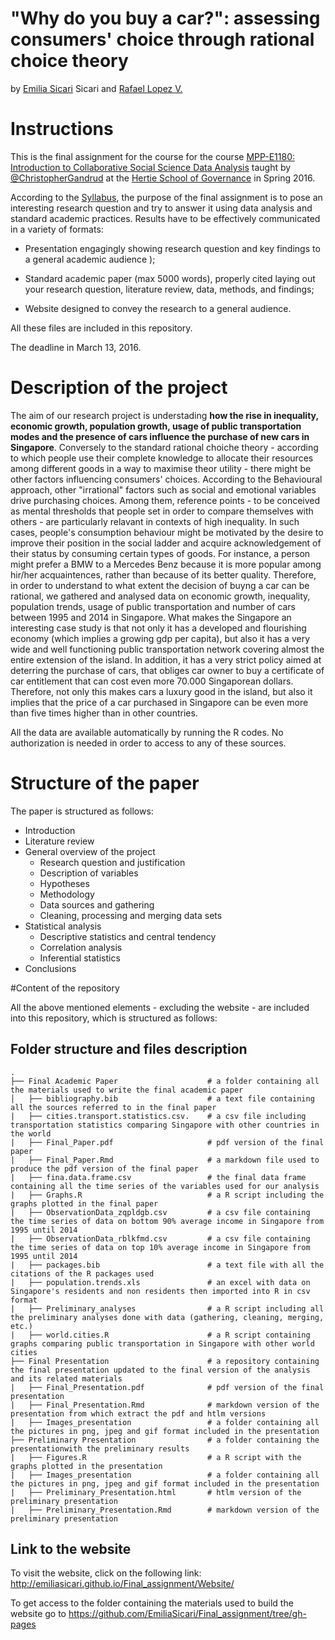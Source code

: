 # "Why do you buy a car?": assessing consumers' choice through rational choice theory
by <a href="https://github.com/EmiliaSicari">Emilia Sicari</a> Sicari</a> and <a href="https://github.com/rafalopezv">Rafael Lopez V.</a>

# Instructions
This is the final assignment for the course for the course <a href="https://github.com/HertieDataScience/SyllabusAndLectures" target="_blank">MPP-E1180: Introduction to Collaborative Social Science Data Analysis</a> taught by <a href="https://github.com/christophergandrud
" target="_blank">@ChristopherGandrud</a> at the <a href="https://hertie-school.berlin" target="_blank">Hertie School of Governance</a>  in Spring 2016.

According to the <a href="https://github.com/HertieDataScience/SyllabusAndLectures">Syllabus</a>, the purpose of the final assignment is to pose an interesting research question and try to answer it using data analysis and standard academic practices. Results have to be effectively communicated in a variety of formats:

- Presentation engagingly showing research question and key findings to a general academic audience );

- Standard academic paper (max 5000 words), properly cited laying out your research question, literature review, data, methods, and findings;

- Website designed to convey the research to a general audience.

All these files are included in this repository. 

The deadline in March 13, 2016. 

# Description of the project 

The aim of our research project is understading **how the rise in inequality, economic growth, population growth,  usage of public transportation modes and the presence of cars influence the purchase of new cars in Singapore**. 
Conversely to the standard rational choiche theory - according to which people use their complete knowledge to allocate their resources among different goods in a way to maximise theor utility - there might be other factors influencing consumers' choices. According to the Behavioural approach, other "irrational" factors such as social and emotional variables drive purchasing choices. Among them, reference points - to be conceived as mental thresholds that people set in order to compare themselves with others - are particularly relavant in contexts of high inequality. In such cases, people's consumption behaviour might be motivated by the desire to improve their position in the social ladder and acquire acknowledgement of their status by consuming certain types of goods. For instance, a person might prefer a BMW to a Mercedes Benz because it is more popular among hir/her acquaintences, rather than because of its better quality. 
Therefore, in order to understand to what extent the decision of buyng a car can be rational, we gathered and analysed data on economic growth, inequality, population trends, usage of public transportation and number of cars between 1995 and 2014 in Singapore. What makes the Singapore an interesting case study is that not only it has a developed and flourishing economy (which implies a growing gdp per capita), but also it has a very wide and well functioning public transportation network covering almost the entire extension of the island. In addition, it has a very strict policy aimed at deterring the purchase of cars, that obliges car owner to buy a certificate of car entitlement that can cost even more 70.000 Singaporean dollars. Therefore, not only this makes cars a luxury good in the island, but also it implies that the price of a car purchased in Singapore can be even more than five times higher than in other countries.

All the data are available automatically by running the R codes. No authorization is needed in order to access to any of these sources.

# Structure of the paper

The paper is structured as follows:
- Introduction
- Literature review
- General overview of the project
    + Research question and justification
    + Description of variables
    + Hypotheses
    + Methodology
    + Data sources and gathering
    + Cleaning, processing and merging data sets
- Statistical analysis
    + Descriptive statistics and central tendency
    + Correlation analysis
    + Inferential statistics
- Conclusions

#Content of the repository

All the above mentioned elements - excluding the website - are included into this repository, which is structured as follows:

## Folder structure and files description

    .
    ├── Final Academic Paper                    # a folder containing all the materials used to write the final academic paper
    │   ├── bibliography.bib                    # a text file containing all the sources referred to in the final paper
    |   ├── cities.transport.statistics.csv.    # a csv file including transportation statistics comparing Singapore with other countries in the world
    |   ├── Final_Paper.pdf                     # pdf version of the final paper 
    |   ├── Final_Paper.Rmd                     # a markdown file used to produce the pdf version of the final paper
    |   ├── fina.data.frame.csv                 # the final data frame containing all the time series of the variables used for our analysis
    |   ├── Graphs.R                            # a R script including the graphs plotted in the final paper
    |   ├── ObservationData_zqpldgb.csv         # a csv file containing the time series of data on bottom 90% average income in Singapore from 1995 until 2014    
    |   ├── ObservationData_rblkfmd.csv         # a csv file containing the time series of data on top 10% average income in Singapore from 1995 until 2014
    |   ├── packages.bib                        # a text file with all the citations of the R packages used
    |   ├── population.trends.xls               # an excel with data on Singapore's residents and non residents then imported into R in csv format
    |   ├── Preliminary_analyses                # a R script including all the preliminary analyses done with data (gathering, cleaning, merging, etc.)
    |   ├── world.cities.R                      # a R script containing graphs comparing public transportation in Singapore with other world cities   
    ├── Final Presentation                      # a repository containing the final presentation updated to the final version of the analysis and its related materials
    |   ├── Final_Presentation.pdf              # pdf version of the final presentation
    |   ├── Final_Presentation.Rmd              # markdown version of the presentation from which extract the pdf and htlm versions
    |   ├── Images_presentation                 # a folder containing all the pictures in png, jpeg and gif format included in the presentation
    ├── Preliminary Presentation                # a folder containing the presentationwith the preliminary results
    |   ├── Figures.R                           # a R script with the graphs plotted in the presentation
    |   ├── Images_presentation                 # a folder containing all the pictures in png, jpeg and gif format included in the presentation
    |   ├── Preliminary_Presentation.html       # htlm version of the preliminary presentation
    |   ├── Preliminary_Presentation.Rmd        # markdown version of the preliminary presentation
   
## Link to the website

To visit the website, click on the following link: http://emiliasicari.github.io/Final_assignment/Website/

To get access to the folder containing the materials used to build the website go to https://github.com/EmiliaSicari/Final_assignment/tree/gh-pages